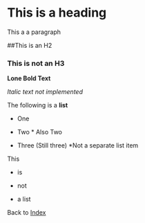 # This is a heading
This a a paragraph

##This is an H2
 ### This is not an H3

**Lone Bold Text**

*Italic text not implemented*

The following is a __list__

* One
- Two * Also Two
+ Three
(Still three)
*Not a separate list item

This
* is
+ not
- a list

Back to [Index](/)